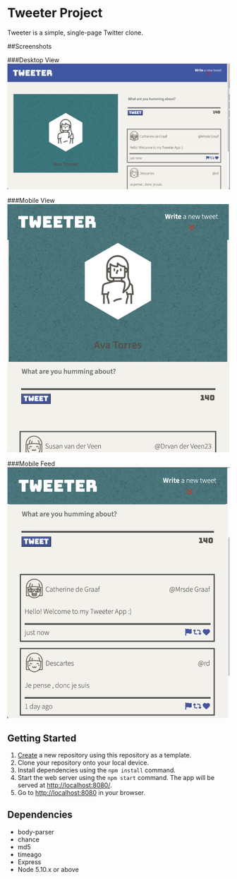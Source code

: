 # Tweeter Project

Tweeter is a simple, single-page Twitter clone.


##Screenshots

###Desktop View
![Screenshot of Desktop View](https://github.com/wfhopkins/tweeter/blob/master/docs/desktop-view.png?raw=true)

###Mobile View
![Screenshot of Mobile View](https://github.com/wfhopkins/tweeter/blob/master/docs/mobile-view.png?raw=true)

###Mobile Feed
![Screenshot of Mobile View scrolled down Feed](https://github.com/wfhopkins/tweeter/blob/master/docs/tweet-feed-mobile.png?raw=true)


## Getting Started

1. [Create](https://docs.github.com/en/repositories/creating-and-managing-repositories/creating-a-repository-from-a-template) a new repository using this repository as a template.
2. Clone your repository onto your local device.
3. Install dependencies using the `npm install` command.
3. Start the web server using the `npm start` command. The app will be served at <http://localhost:8080/>.
4. Go to <http://localhost:8080> in your browser.

## Dependencies

- body-parser
- chance
- md5
- timeago
- Express
- Node 5.10.x or above
